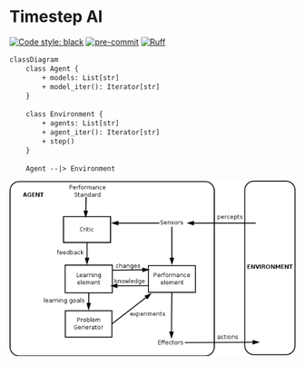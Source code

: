 # Timestep AI

[![Code style: black](https://img.shields.io/badge/code%20style-black-000000.svg)](https://github.com/psf/black)
[![pre-commit](https://img.shields.io/badge/pre--commit-enabled-brightgreen?logo=pre-commit)](https://github.com/pre-commit/pre-commit)
[![Ruff](https://img.shields.io/endpoint?url=https://raw.githubusercontent.com/charliermarsh/ruff/main/assets/badge/v2.json)](https://github.com/astral-sh/ruff)

```mermaid
classDiagram
    class Agent {
        + models: List[str]
        + model_iter(): Iterator[str]
    }

    class Environment {
        + agents: List[str]
        + agent_iter(): Iterator[str]
        + step()
    }

    Agent --|> Environment
```

<img src="IntelligentAgent-Learning.png" />
